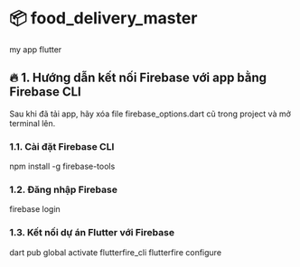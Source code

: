 # 📦 food_delivery_master
my app flutter  

## 🔥 1. Hướng dẫn kết nối Firebase với app bằng Firebase CLI
Sau khi đã tải app, hãy xóa file firebase_options.dart cũ trong project và mở terminal lên.

### 1.1. Cài đặt Firebase CLI
npm install -g firebase-tools

### 1.2. Đăng nhập Firebase
firebase login

### 1.3. Kết nối dự án Flutter với Firebase
dart pub global activate flutterfire_cli
flutterfire configure



